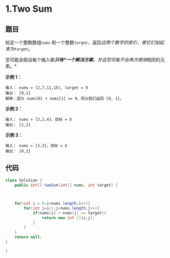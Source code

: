 # 1.Two Sum

## 题目

给定一个整数数组`nums` 和一个整数`target`，返回*这两个数字的索引，使它们加起来为`target`*。

您可能会假设每个输入都***只有\*一个解决方案**，并且您可能不会两次使用*相同的元素。*

**示例 1：**

```
输入： nums = [2,7,11,15], target = 9
输出： [0,1]
解释：因为 nums[0] + nums[1] == 9，所以我们返回 [0, 1]。
```

**示例 2：**

```
输入： nums = [3,2,4]，目标 = 6
输出： [1,2]
```

**示例 3：**

```
输入： nums = [3,3]，目标 = 6
输出： [0,1]
```

## 代码

```java
class Solution {
    public int[] twoSum(int[] nums, int target) {
       


    for(int i = 0;i<nums.length;i++){
        for(int j=i+1;j<nums.length;j++){
            if(nums[i] + nums[j] == target){
                return new int []{i,j};
            }
        }
    }
    return null;
}

}
```



